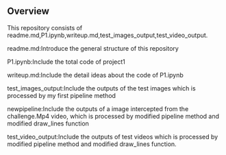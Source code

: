 
Overview
---

This repository consists of readme.md,P1.ipynb,writeup.md,test_images_output,test_video_output.

readme.md:Introduce the general structure of this repository

P1.ipynb:Include the total code of project1

writeup.md:Include the detail ideas about the code of P1.ipynb

test_images_output:Include the outputs of the test images which is processed by my first pipeline method

newpipeline:Include the outputs of a image intercepted from the challenge.Mp4 video, which is processed by modified pipeline method and modified draw_lines function

test_video_output:Include the outputs of test videos which is processed by modified pipeline method and modified draw_lines function.
